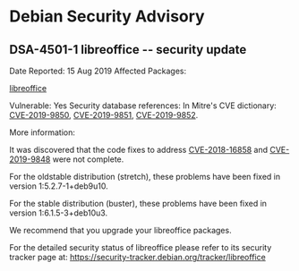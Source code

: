 
Debian Security Advisory
========================


DSA-4501-1 libreoffice -- security update
-----------------------------------------



Date Reported:
15 Aug 2019
Affected Packages:

[libreoffice](https://packages.debian.org/src:libreoffice)

Vulnerable:
Yes
Security database references:
In Mitre's CVE dictionary: [CVE-2019-9850](https://security-tracker.debian.org/tracker/CVE-2019-9850), [CVE-2019-9851](https://security-tracker.debian.org/tracker/CVE-2019-9851), [CVE-2019-9852](https://security-tracker.debian.org/tracker/CVE-2019-9852).  

More information:

It was discovered that the code fixes to address
[CVE-2018-16858](https://security-tracker.debian.org/tracker/CVE-2018-16858) and
[CVE-2019-9848](https://security-tracker.debian.org/tracker/CVE-2019-9848) were not complete.


For the oldstable distribution (stretch), these problems have been fixed
in version 1:5.2.7-1+deb9u10.


For the stable distribution (buster), these problems have been fixed in
version 1:6.1.5-3+deb10u3.


We recommend that you upgrade your libreoffice packages.


For the detailed security status of libreoffice please refer to
its security tracker page at:
<https://security-tracker.debian.org/tracker/libreoffice>





